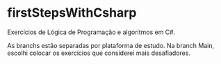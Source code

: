 # firstStepsWithCsharp
Exercícios de Lógica de Programação e algoritmos em C#.

As branchs estão separadas por plataforma de estudo.
Na branch Main, escolhi colocar os exercícios que considerei mais desafiadores. 
